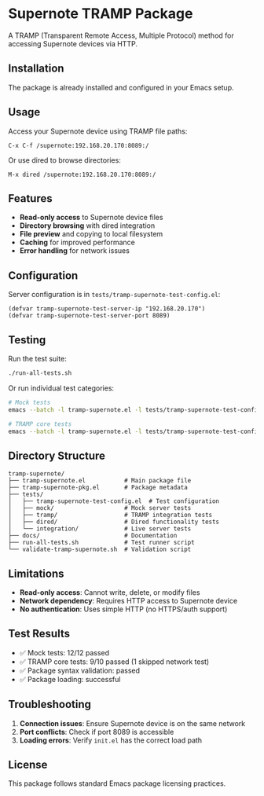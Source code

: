 # Supernote TRAMP Package

A TRAMP (Transparent Remote Access, Multiple Protocol) method for accessing Supernote devices via HTTP.

## Installation

The package is already installed and configured in your Emacs setup.

## Usage

Access your Supernote device using TRAMP file paths:

```
C-x C-f /supernote:192.168.20.170:8089:/
```

Or use dired to browse directories:

```
M-x dired /supernote:192.168.20.170:8089:/
```

## Features

- **Read-only access** to Supernote device files
- **Directory browsing** with dired integration
- **File preview** and copying to local filesystem
- **Caching** for improved performance
- **Error handling** for network issues

## Configuration

Server configuration is in `tests/tramp-supernote-test-config.el`:

```elisp
(defvar tramp-supernote-test-server-ip "192.168.20.170")
(defvar tramp-supernote-test-server-port 8089)
```

## Testing

Run the test suite:

```bash
./run-all-tests.sh
```

Or run individual test categories:

```bash
# Mock tests
emacs --batch -l tramp-supernote.el -l tests/tramp-supernote-test-config.el -l tests/mock/test-tramp-supernote-mock.el -f ert-run-tests-batch-and-exit

# TRAMP core tests
emacs --batch -l tramp-supernote.el -l tests/tramp-supernote-test-config.el -l tests/tramp/test-tramp-supernote.el -f ert-run-tests-batch-and-exit
```

## Directory Structure

```
tramp-supernote/
├── tramp-supernote.el           # Main package file
├── tramp-supernote-pkg.el       # Package metadata
├── tests/
│   ├── tramp-supernote-test-config.el  # Test configuration
│   ├── mock/                    # Mock server tests
│   ├── tramp/                   # TRAMP integration tests
│   ├── dired/                   # Dired functionality tests
│   └── integration/             # Live server tests
├── docs/                        # Documentation
├── run-all-tests.sh             # Test runner script
└── validate-tramp-supernote.sh  # Validation script
```

## Limitations

- **Read-only access**: Cannot write, delete, or modify files
- **Network dependency**: Requires HTTP access to Supernote device
- **No authentication**: Uses simple HTTP (no HTTPS/auth support)

## Test Results

- ✅ Mock tests: 12/12 passed
- ✅ TRAMP core tests: 9/10 passed (1 skipped network test)
- ✅ Package syntax validation: passed
- ✅ Package loading: successful

## Troubleshooting

1. **Connection issues**: Ensure Supernote device is on the same network
2. **Port conflicts**: Check if port 8089 is accessible
3. **Loading errors**: Verify `init.el` has the correct load path

## License

This package follows standard Emacs package licensing practices.
